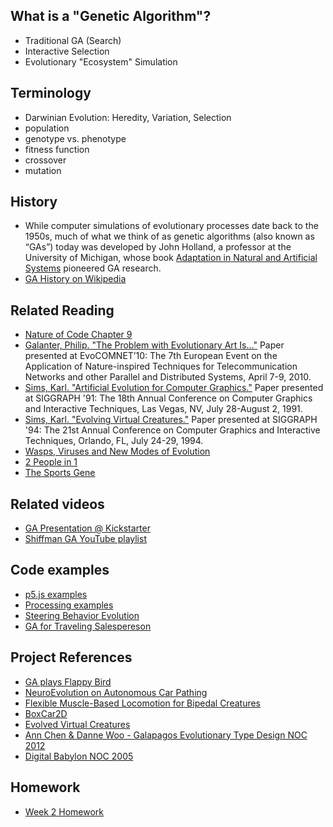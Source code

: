 ## What is a "Genetic Algorithm"?
  * Traditional GA (Search)
  * Interactive Selection
  * Evolutionary "Ecosystem" Simulation

## Terminology
  * Darwinian Evolution: Heredity, Variation, Selection
  * population
  * genotype vs. phenotype
  * fitness function
  * crossover
  * mutation

## History
  * While computer simulations of evolutionary processes date back to the 1950s, much of what we think of as genetic algorithms (also known as “GAs”) today was developed by John Holland, a professor at the University of Michigan, whose book [Adaptation in Natural and Artificial Systems](http://amzn.to/2nsSIYw) pioneered GA research.
  * [GA History on Wikipedia](https://en.wikipedia.org/wiki/Genetic_algorithm#History)

## Related Reading
  * [Nature of Code Chapter 9](http://natureofcode.com/book/chapter-9-the-evolution-of-code/)
  * [Galanter, Philip. "The Problem with Evolutionary Art Is…"](http://philipgalanter.com/downloads/evostar2010%20-%20galanter%20-%20the%20problem%20with%20evo%20art.pdf) Paper presented at EvoCOMNET’10: The 7th European Event on the Application of Nature-inspired Techniques for Telecommunication Networks and other Parallel and Distributed Systems, April 7-9, 2010.
  * [Sims, Karl. "Artificial Evolution for Computer Graphics."](http://www.karlsims.com/papers/siggraph91.html) Paper presented at SIGGRAPH '91: The 18th Annual Conference on Computer Graphics and Interactive Techniques, Las Vegas, NV, July 28-August 2, 1991.
  * [Sims, Karl. "Evolving Virtual Creatures."](http://www.karlsims.com/papers/siggraph94.pdf) Paper presented at SIGGRAPH '94: The 21st Annual Conference on Computer Graphics and Interactive Techniques, Orlando, FL, July 24-29, 1994.
  * [Wasps, Viruses and New Modes of Evolution](http://www.sciencemag.org/news/2015/09/wasps-have-injected-new-genes-butterflies)
  * [2 People in 1](http://www.radiolab.org/story/91597-mix-and-match/)
  * [The Sports Gene](http://www.nytimes.com/2013/08/13/science/the-sports-gene-considers-the-root-of-athletic-success.html)

## Related videos
  * [GA Presentation @ Kickstarter](https://vimeo.com/63755542)
  * [Shiffman GA YouTube playlist](https://www.youtube.com/playlist?list=PLRqwX-V7Uu6bJM3VgzjNV5YxVxUwzALHV)

## Code examples
  * [p5.js examples](https://github.com/shiffman/The-Nature-of-Code-Examples-p5.js/tree/master/chp09_ga)
  * [Processing examples](https://github.com/shiffman/The-Nature-of-Code-Examples/tree/master/chp09_ga)
  * [Steering Behavior Evolution](https://github.com/shiffman/NOC-S17-2-Intelligence-Learning/tree/master/week2-evolution/01_evolve_steering)
  * [GA for Traveling Salespereson](https://github.com/shiffman/NOC-S17-2-Intelligence-Learning/tree/master/week2-evolution/02_TSP_GA)

## Project References
  * [GA plays Flappy Bird](https://www.youtube.com/watch?v=L6bbFgjkqK0)
  * [NeuroEvolution on Autonomous Car Pathing](http://mitchvollebregt.com/neuroevolution-on-autonomous-car-pathing/)
  * [Flexible Muscle-Based Locomotion for Bipedal Creatures](https://vimeo.com/79098420)
  * [BoxCar2D](http://boxcar2d.com/)
  * [Evolved Virtual Creatures](http://www.karlsims.com/evolved-virtual-creatures.html)
  * [Ann Chen & Danne Woo - Galapagos Evolutionary Type Design NOC 2012](http://www.typegalapagos.com/)
  * [Digital Babylon NOC 2005](http://joan.cat/en/dbn/)

## Homework
  * [Week 2 Homework](https://github.com/shiffman/NOC-S17-2-Intelligence-Learning/wiki/Homework-2)
